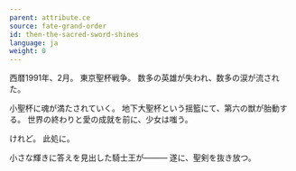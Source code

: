 ```yaml
---
parent: attribute.ce
source: fate-grand-order
id: then-the-sacred-sword-shines
language: ja
weight: 0
---
```


西暦1991年、2月。
東京聖杯戦争。
数多の英雄が失われ、数多の涙が流された。

小聖杯に魂が満たされていく。
地下大聖杯という揺籃にて、第六の獣が胎動する。
世界の終わりと愛の成就を前に、少女は嗤う。

けれど。
此処に。

小さな輝きに答えを見出した騎士王が―――
遂に、聖剣を抜き放つ。



